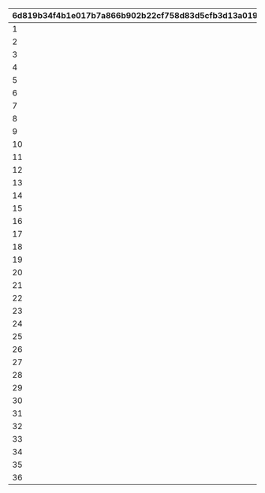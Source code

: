 |6d819b34f4b1e017b7a866b902b22cf758d83d5cfb3d13a019b8aaae06d370eb|2f3e38472d228bd6247d04fd31da6ad3a3ae4028a08af9f0a8feaaf04b4b9d2d|7c4c5b2296f5f076d3213d019c5e2862dc98b4f9b576192236e8bfb1a5dfcf52|f6e067dff63728af28b326c20d9566bfffe702135f847b1df2c4499253230789|08115d0245e96140a95c6c49e868ee96f145fcc991d82ccb97220f28f6c705d9|7c8738d2b151020d3dbddf55f2aad047ea133eb88c910e90a866d00287f01589|
| --- | --- | --- | --- | --- | --- |
|1|50000|50000|1|2|26202|
|2|10|10|1|2|90013|
|3|1|0|1|2|26203|
|4|55000|55000|2|2|26202|
|5|10|10|2|2|90013|
|6|1|0|2|2|26203|
|7|60000|60000|3|2|26202|
|8|10|10|3|2|90013|
|9|1|0|3|2|26203|
|10|65000|65000|4|2|26202|
|11|10|10|4|2|90013|
|12|1|0|4|2|26203|
|13|70000|70000|5|2|26202|
|14|10|10|5|2|90013|
|15|1|0|5|2|26203|
|16|75000|75000|6|2|26202|
|17|10|10|6|2|90013|
|18|1|0|6|2|26203|
|19|80000|80000|7|2|26202|
|20|10|10|7|2|90013|
|21|1|0|7|2|26203|
|22|85000|85000|8|2|26202|
|23|10|10|8|2|90013|
|24|1|0|8|2|26203|
|25|90000|90000|9|2|26202|
|26|20|20|9|2|90013|
|27|1|0|9|2|26203|
|28|95000|95000|10|2|26202|
|29|20|20|10|2|90013|
|30|1|0|10|2|26203|
|31|100000|100000|11|2|26202|
|32|20|20|11|2|90013|
|33|1|0|11|2|26203|
|34|105000|105000|12|2|26202|
|35|20|20|12|2|90013|
|36|1|0|12|2|26203|